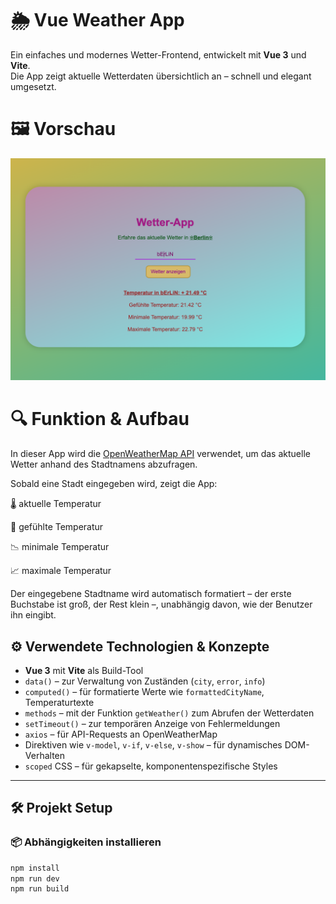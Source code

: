 # 🌦️ Vue Weather App

Ein einfaches und modernes Wetter-Frontend, entwickelt mit **Vue 3** und **Vite**.  
Die App zeigt aktuelle Wetterdaten übersichtlich an – schnell und elegant umgesetzt.


# 🖼️ Vorschau
![Vorschau der Wetter-App](./src/imgs/WetterApp.png)


# 🔍 Funktion & Aufbau
In dieser App wird die [OpenWeatherMap API](https://openweathermap.org/current#name) verwendet, um das aktuelle Wetter anhand des Stadtnamens abzufragen.

Sobald eine Stadt eingegeben wird, zeigt die App:

🌡️ aktuelle Temperatur

🤒 gefühlte Temperatur

📉 minimale Temperatur

📈 maximale Temperatur

Der eingegebene Stadtname wird automatisch formatiert – der erste Buchstabe ist groß, der Rest klein –, unabhängig davon, wie der Benutzer ihn eingibt.


## ⚙️ Verwendete Technologien & Konzepte

- **Vue 3** mit **Vite** als Build-Tool  
- `data()` – zur Verwaltung von Zuständen (`city`, `error`, `info`)  
- `computed()` – für formatierte Werte wie `formattedCityName`, Temperaturtexte  
- `methods` – mit der Funktion `getWeather()` zum Abrufen der Wetterdaten  
- `setTimeout()` – zur temporären Anzeige von Fehlermeldungen  
- `axios` – für API-Requests an OpenWeatherMap  
- Direktiven wie `v-model`, `v-if`, `v-else`, `v-show` – für dynamisches DOM-Verhalten  
- `scoped` CSS – für gekapselte, komponentenspezifische Styles  

---

## 🛠️ Projekt Setup

### 📦 Abhängigkeiten installieren

```bash
npm install
npm run dev
npm run build
